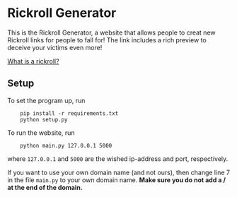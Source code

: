 # Rickroll Generator

This is the Rickroll Generator, a website that allows people to creat new Rickroll links for people to fall for! The link includes a rich preview to deceive your victims even more!

[What is a rickroll?](https://en.wikipedia.org/wiki/Rickrolling)


## Setup

To set the program up, run
```
    pip install -r requirements.txt
    python setup.py
```

To run the website, run
```
    python main.py 127.0.0.1 5000
```
where `127.0.0.1` and `5000` are the wished ip-address and port, respectively.

If you want to use your own domain name (and not ours), then change line 7 in the file `main.py` to your own domain name. **Make sure you do not add a / at the end of the domain.**